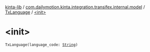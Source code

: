 [kinta-lib](../../index.md) / [com.dailymotion.kinta.integration.transifex.internal.model](../index.md) / [TxLanguage](index.md) / [&lt;init&gt;](./-init-.md)

# &lt;init&gt;

`TxLanguage(language_code: `[`String`](https://kotlinlang.org/api/latest/jvm/stdlib/kotlin/-string/index.html)`)`
